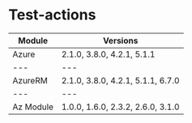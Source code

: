 # Test-actions
Module | Versions 
--- | --- 
Azure | 2.1.0, 3.8.0, 4.2.1, 5.1.1 
--- | --- 
AzureRM | 2.1.0, 3.8.0, 4.2.1, 5.1.1, 6.7.0 
--- | --- 
Az Module | 1.0.0, 1.6.0, 2.3.2, 2.6.0, 3.1.0 
